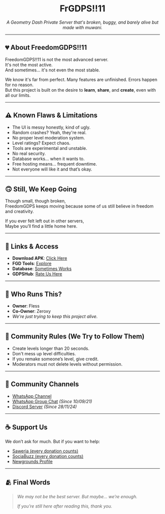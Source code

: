 <h1 align="center">FrGDPS!!11</h1>
<p align="center">
  <i>A Geometry Dash Private Server that's broken, buggy, and barely alive but made with muwani.</i>
</p>

---

## 💔 About FreedomGDPS!!11

FreedomGDPS!!11 is not the most advanced server.  
It's not the most active.  
And sometimes... it's not even the most stable.  

We know it's far from perfect. Many features are unfinished. Errors happen for no reason.  
But this project is built on the desire to **learn**, **share**, and **create**, even with all our limits.

---

## ⚠️ Known Flaws & Limitations

- The UI is messy honestly, kind of ugly.  
- Random crashes? Yeah, they're real.  
- No proper level moderation system.  
- Level ratings? Expect chaos.  
- Tools are experimental and unstable.  
- No real security.  
- Database works... when it wants to.  
- Free hosting means... frequent downtime.  
- Not everyone will like it and that’s okay.

---

## 🙃 Still, We Keep Going

Though small, though broken,  
FreedomGDPS keeps moving because some of us still believe in freedom and creativity.

If you ever felt left out in other servers,  
Maybe you’ll find a little home here.

---

## 🧩 Links & Access

- **Download APK**: [Click Here](https://www.upload-apk.com/UqjVv2MrmkcDjVS)  
- **FGD Tools**: [Explore](https://fless.rf.gd)   
- **Database**: [Sometimes Works](https://fless.ps.fhgdps.com)
- **GDPSHub**: [Rate Us Here](https://gdpshub.com/gdps/2924)

---

## 🙏 Who Runs This?

- **Owner**: Fless  
- **Co-Owner**: Zeroxy  
- *We're just trying to keep this project alive.*

---

## 📜 Community Rules (We Try to Follow Them)

- Create levels longer than 20 seconds.  
- Don't mess up level difficulties.  
- If you remake someone’s level, give credit.  
- Moderators must not delete levels without permission.

---

## 📱 Community Channels

- [WhatsApp Channel](https://whatsapp.com/channel/0029Vb2YIzQHQbS0V7EXf434)  
- [WhatsApp Group Chat](https://chat.whatsapp.com/Fmh5DoSjbWkBje0ab3RAEF) *(Since 10/09/21)*  
- [Discord Server](https://discord.gg/YyeZ2Sxjgf) *(Since 28/11/24)*

---

## ☕ Support Us

We don’t ask for much. But if you want to help:

- [Saweria (every donation counts)](https://saweria.co/thiosaputra) 
- [SociaBuzz (every donation counts)](https://sociabuzz.com/ameliapt)  
- [Newgrounds Profile](https://rotenfles777.newgrounds.com/)

---

## 🫂 Final Words

> *We may not be the best server. But maybe... we’re enough.*  
>  
> *If you’re still here after reading this, thank you.*
